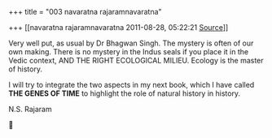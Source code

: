+++
title = "003 navaratna rajaramnavaratna"

+++
[[navaratna rajaramnavaratna	2011-08-28, 05:22:21 [Source](https://groups.google.com/g/bvparishat/c/aCMQuf25tMo)]]





Very well put, as usual by Dr Bhagwan Singh. The mystery is often of our own making. There is no mystery in the Indus seals if you place it in the Vedic context, AND THE RIGHT ECOLOGICAL MILIEU. Ecology is the master of history.



I will try to integrate the two aspects in my next book, which I have called **THE GENES OF TIME** to highlight the role of natural history in history.



N.S. Rajaram  
  



